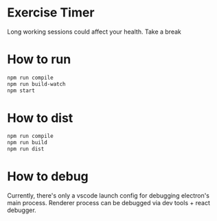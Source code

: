 # Exercise Timer

Long working sessions could affect your health. Take a break

# How to run

```bash
npm run compile
npm run build-watch
npm start
```

# How to dist

```bash
npm run compile
npm run build
npm run dist
```

# How to debug

Currently, there's only a vscode launch config for debugging electron's main process. Renderer process can be debugged via dev tools + react debugger.
